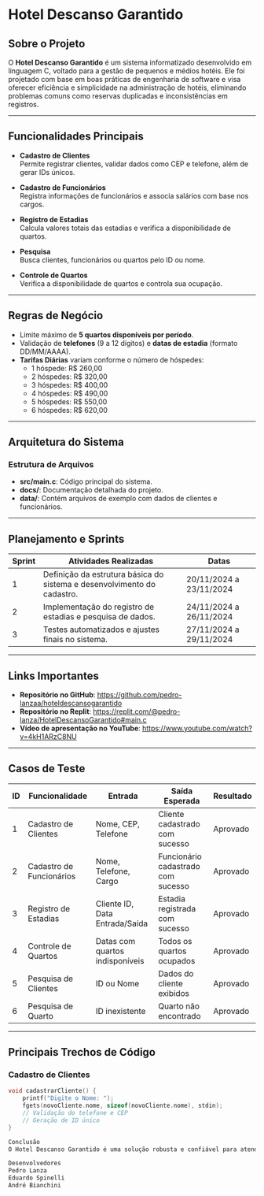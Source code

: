 # Hotel Descanso Garantido

## Sobre o Projeto

O **Hotel Descanso Garantido** é um sistema informatizado desenvolvido em linguagem C, voltado para a gestão de pequenos e médios hotéis. Ele foi projetado com base em boas práticas de engenharia de software e visa oferecer eficiência e simplicidade na administração de hotéis, eliminando problemas comuns como reservas duplicadas e inconsistências em registros.

---

## Funcionalidades Principais

- **Cadastro de Clientes**  
  Permite registrar clientes, validar dados como CEP e telefone, além de gerar IDs únicos.  

- **Cadastro de Funcionários**  
  Registra informações de funcionários e associa salários com base nos cargos.  

- **Registro de Estadias**  
  Calcula valores totais das estadias e verifica a disponibilidade de quartos.  

- **Pesquisa**  
  Busca clientes, funcionários ou quartos pelo ID ou nome.  

- **Controle de Quartos**  
  Verifica a disponibilidade de quartos e controla sua ocupação.  

---

## Regras de Negócio

- Limite máximo de **5 quartos disponíveis por período**.  
- Validação de **telefones** (9 a 12 dígitos) e **datas de estadia** (formato DD/MM/AAAA).  
- **Tarifas Diárias** variam conforme o número de hóspedes:
  - 1 hóspede: R$ 260,00
  - 2 hóspedes: R$ 320,00
  - 3 hóspedes: R$ 400,00
  - 4 hóspedes: R$ 490,00
  - 5 hóspedes: R$ 550,00
  - 6 hóspedes: R$ 620,00

---

## Arquitetura do Sistema

### Estrutura de Arquivos
- **src/main.c**: Código principal do sistema.
- **docs/**: Documentação detalhada do projeto.
- **data/**: Contém arquivos de exemplo com dados de clientes e funcionários.

---

## Planejamento e Sprints

| Sprint | Atividades Realizadas                                      | Datas                |
|--------|------------------------------------------------------------|----------------------|
| 1      | Definição da estrutura básica do sistema e desenvolvimento do cadastro. | 20/11/2024 a 23/11/2024 |
| 2      | Implementação do registro de estadias e pesquisa de dados. | 24/11/2024 a 26/11/2024 |
| 3      | Testes automatizados e ajustes finais no sistema.          | 27/11/2024 a 29/11/2024 |

---

## Links Importantes

- **Repositório no GitHub**: https://github.com/pedro-lanzaa/hoteldescansogarantido  
- **Repositório no Replit**: https://replit.com/@pedro-lanza/HotelDescansoGarantido#main.c  
- **Vídeo de apresentação no YouTube**: https://www.youtube.com/watch?v=4kH1ARzC8NU  

---

## Casos de Teste

| ID | Funcionalidade            | Entrada                      | Saída Esperada                   | Resultado |
|----|---------------------------|------------------------------|-----------------------------------|-----------|
| 1  | Cadastro de Clientes      | Nome, CEP, Telefone          | Cliente cadastrado com sucesso    | Aprovado  |
| 2  | Cadastro de Funcionários  | Nome, Telefone, Cargo        | Funcionário cadastrado com sucesso | Aprovado  |
| 3  | Registro de Estadias      | Cliente ID, Data Entrada/Saída | Estadia registrada com sucesso  | Aprovado  |
| 4  | Controle de Quartos       | Datas com quartos indisponíveis | Todos os quartos ocupados       | Aprovado  |
| 5  | Pesquisa de Clientes      | ID ou Nome                   | Dados do cliente exibidos         | Aprovado  |
| 6  | Pesquisa de Quarto        | ID inexistente               | Quarto não encontrado             | Aprovado  |

---

## Principais Trechos de Código

### Cadastro de Clientes
```c
void cadastrarCliente() {
    printf("Digite o Nome: ");
    fgets(novoCliente.nome, sizeof(novoCliente.nome), stdin);
    // Validação do telefone e CEP
    // Geração de ID único
}

Conclusão
O Hotel Descanso Garantido é uma solução robusta e confiável para atender às demandas de pequenos e médios hotéis. Ele elimina erros manuais e traz eficiência para a gestão hoteleira. Testado e desenvolvido com práticas modernas, é uma ferramenta pronta para uso.

Desenvolvedores
Pedro Lanza
Eduardo Spinelli
André Bianchini
